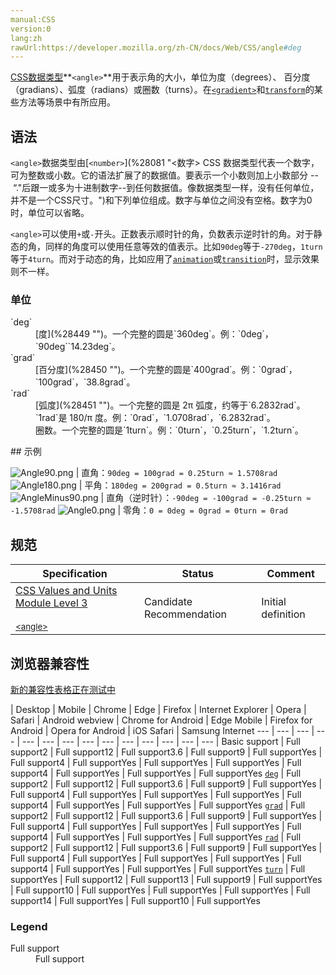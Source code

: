 ```yaml
---
manual:CSS
version:0
lang:zh
rawUrl:https://developer.mozilla.org/zh-CN/docs/Web/CSS/angle#deg
---
```






[CSS](%28448 "CSS")[数据类型](%27787 "")**`<angle>`**用于表示角的大小，单位为度（degrees）、 百分度（gradians）、弧度（radians）或圈数（turns）。在[`<gradient>`](%27975 "<gradient> 数据类型由下列函数定义。")和[`transform`](%28231 "")的某些方法等场景中有所应用。


## 语法<a name="语法"></a>


`<angle>`数据类型由[`<number>`](%28081 "<数字> CSS 数据类型代表一个数字，可为整数或小数。它的语法扩展了<integer>的数据值。要表示一个小数则加上小数部分 -- “."后跟一或多为十进制数字--到任何<integer>数据值。像<integer>数据类型一样，<number>没有任何单位，并不是一个CSS尺寸。")和下列单位组成。数字与单位之间没有空格。数字为0时，单位可以省略。



`<angle>`可以使用`+`或`-`开头。正数表示顺时针的角，负数表示逆时针的角。对于静态的角，同样的角度可以使用任意等效的值表示。比如`90deg`等于`-270deg`，`1turn`等于`4turn`。而对于动态的角，比如应用了[`animation`](%3572 "CSS animation属性是如下属性的一个简写属性形式: animation-name, animation-duration, animation-timing-function, animation-delay, animation-iteration-count, animation-direction 和 animation-fill-mode.")或[`transition`](%19195 "transition CSS 属性是一个简写属性，用于 transition-property, transition-duration, transition-timing-function, 和 transition-delay。")时，显示效果则不一样。


### 单位<a name="单位"></a>
<dl><dt id=''>`deg`</dt><dd>[度](%28449 "")。一个完整的圆是`360deg`。例：`0deg`，`90deg``14.23deg`。</dd><dt id=''>`grad`</dt><dd>[百分度](%28450 "")。一个完整的圆是`400grad`。例：`0grad`，`100grad`，`38.8grad`。</dd><dt id=''>`rad`</dt><dd>[弧度](%28451 "")。一个完整的圆是 2π 弧度，约等于`6.2832rad`。`1rad`是 180/π 度。例：`0rad`，`1.0708rad`，`6.2832rad`。</dd><dt id=''></dt><dd>圈数。一个完整的圆是`1turn`。例：`0turn`，`0.25turn`，`1.2turn`。</dd></dl>
## 示例<a name="Examples"></a>

![Angle90.png](%28452 "") | 直角：`90deg = 100grad = 0.25turn ≈ 1.5708rad` 
![Angle180.png](%28453 "") | 平角：`180deg = 200grad = 0.5turn ≈ 3.1416rad` 
![AngleMinus90.png](%28454 "") | 直角（逆时针）：`-90deg = -100grad = -0.25turn ≈ -1.5708rad` 
![Angle0.png](%28455 "") | 零角：`0 = 0deg = 0grad = 0turn = 0rad` 


## 规范<a name="Specifications"></a>

Specification | Status | Comment 
 ---  |  ---  |  ---  | 
[CSS Values and Units Module Level 3<br></br><small>&lt;angle&gt;</small>](%28456 "") | Candidate Recommendation | Initial definition 


## 浏览器兼容性<a name="浏览器兼容性"></a>
[新的兼容性表格正在测试中<i></i>](%3360 "")

 | <abbr>Desktop<i></i></abbr> | <abbr>Mobile<i></i></abbr> 
 | <abbr>Chrome<i></i></abbr> | <abbr>Edge<i></i></abbr> | <abbr>Firefox<i></i></abbr> | <abbr>Internet Explorer<i></i></abbr> | <abbr>Opera<i></i></abbr> | <abbr>Safari<i></i></abbr> | <abbr>Android webview<i></i></abbr> | <abbr>Chrome for Android<i></i></abbr> | <abbr>Edge Mobile<i></i></abbr> | <abbr>Firefox for Android<i></i></abbr> | <abbr>Opera for Android<i></i></abbr> | <abbr>iOS Safari<i></i></abbr> | <abbr>Samsung Internet<i></i></abbr> 
 ---  |  ---  |  ---  |  ---  |  ---  |  ---  |  ---  |  ---  |  ---  |  ---  |  ---  |  ---  |  ---  |  ---  | 
Basic support | <abbr>Full support</abbr>2 | <abbr>Full support</abbr>12 | <abbr>Full support</abbr>3.6 | <abbr>Full support</abbr>9 | <abbr>Full support</abbr>Yes | <abbr>Full support</abbr>4 | <abbr>Full support</abbr>Yes | <abbr>Full support</abbr>Yes | <abbr>Full support</abbr>Yes | <abbr>Full support</abbr>4 | <abbr>Full support</abbr>Yes | <abbr>Full support</abbr>Yes | <abbr>Full support</abbr>Yes 
[`deg`](%28457 "") | <abbr>Full support</abbr>2 | <abbr>Full support</abbr>12 | <abbr>Full support</abbr>3.6 | <abbr>Full support</abbr>9 | <abbr>Full support</abbr>Yes | <abbr>Full support</abbr>4 | <abbr>Full support</abbr>Yes | <abbr>Full support</abbr>Yes | <abbr>Full support</abbr>Yes | <abbr>Full support</abbr>4 | <abbr>Full support</abbr>Yes | <abbr>Full support</abbr>Yes | <abbr>Full support</abbr>Yes 
[`grad`](%28458 "") | <abbr>Full support</abbr>2 | <abbr>Full support</abbr>12 | <abbr>Full support</abbr>3.6 | <abbr>Full support</abbr>9 | <abbr>Full support</abbr>Yes | <abbr>Full support</abbr>4 | <abbr>Full support</abbr>Yes | <abbr>Full support</abbr>Yes | <abbr>Full support</abbr>Yes | <abbr>Full support</abbr>4 | <abbr>Full support</abbr>Yes | <abbr>Full support</abbr>Yes | <abbr>Full support</abbr>Yes 
[`rad`](%28459 "") | <abbr>Full support</abbr>2 | <abbr>Full support</abbr>12 | <abbr>Full support</abbr>3.6 | <abbr>Full support</abbr>9 | <abbr>Full support</abbr>Yes | <abbr>Full support</abbr>4 | <abbr>Full support</abbr>Yes | <abbr>Full support</abbr>Yes | <abbr>Full support</abbr>Yes | <abbr>Full support</abbr>4 | <abbr>Full support</abbr>Yes | <abbr>Full support</abbr>Yes | <abbr>Full support</abbr>Yes 
[`turn`](%28460 "") | <abbr>Full support</abbr>Yes | <abbr>Full support</abbr>12 | <abbr>Full support</abbr>13 | <abbr>Full support</abbr>9 | <abbr>Full support</abbr>Yes | <abbr>Full support</abbr>10 | <abbr>Full support</abbr>Yes | <abbr>Full support</abbr>Yes | <abbr>Full support</abbr>Yes | <abbr>Full support</abbr>14 | <abbr>Full support</abbr>Yes | <abbr>Full support</abbr>10 | <abbr>Full support</abbr>Yes 


### Legend<a name="Legend"></a>
<dl><dt id=''><abbr>Full support</abbr></dt><dd>Full support</dd></dl>



